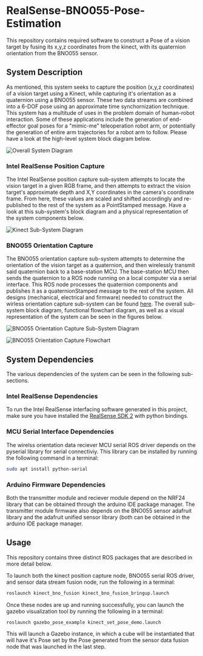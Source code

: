 # RealSense-BNO055-Pose-Estimation
This repository contains required software to construct a Pose of a vision target by fusing its x,y,z coordinates from the kinect, with its quaternion orientation from the BNO055 sensor.

## System Description
As mentioned, this system seeks to capture the position (x,y,z coordinates) of a vision target using a Kinect, while capturing it's orientation as a quaternion using a BNO055 sensor. These two data streams are combined into a 6-DOF pose using an approximate time synchornization technique. This system has a multitude of uses in the problem domain of human-robot interaction. Some of these applications include the generation of end-effector goal poses for a "mimic-me" teleoperation robot arm, or potentially the generation of entire arm trajectories for a robot arm to follow. Please have a look at the high-level system block diagram below.

![Overall System Diagram](./documentation/images/TotalSystemDiagram.png)

### Intel RealSense Position Capture
The Intel RealSense position capture sub-system attempts to locate the vision target in a given RGB frame, and then attempts to extract the vision target's approximate depth and X,Y coordinates in the camera's coordinate frame. From here, these values are scaled and shifted accordingly and re-published to the rest of the system as a PointStamped message. Have a look at this sub-system's block diagram and a physical representation of the system components below. 

![Kinect Sub-System Diagram](./documentation/images/kinectPosCapsubSystem.png)

### BNO055 Orientation Capture
The BNO055 orientation capture sub-system attempts to determine the orientation of the vision target as a quaternion, and then wirelessly transmit said quaternion back to a base-station MCU. The base-station MCU then sends the quaternion to a ROS node running on a local computer via a serial interface. This ROS node processes the quaternion components and publishes it as a quaternionStamped message to the rest of the system. All designs (mechanical, electrical and firmware) needed to construct the wirless orientation capture sub-system can be found [here](https://github.com/sherrardTr4129/Kinect-BNO055-Pose-Estimation/tree/main/orientation_capture_subsystem_hardware_and_firmware). The overall sub-system block diagram, functional flowchart diagram, as well as a visual representation of the system can be seen in the figures below.


![BNO055 Orientation Capture Sub-System Diagram](./documentation/images/wirelessBNODiagram.png)


![BNO055 Orientation Capture Flowchart](./documentation/images/orientationCaptureSystem.png)

## System Dependencies
The various dependencies of the system can be seen in the following sub-sections.

### Intel RealSense Dependencies
To run the Intel RealSense interfacing software generated in this project, make sure you have installed the [RealSense SDK 2](https://dev.intelrealsense.com/docs/compiling-librealsense-for-linux-ubuntu-guide) with python bindings.

### MCU Serial Interface Dependencies
The wirelss orientation data reciever MCU serial ROS driver depends on the pyserial library for serial connectiviy. This library can be installed by running the following command in a terminal:

```bash
sudo apt install python-serial
```

### Arduino Firmware Dependencies
Both the transmitter module and reciever module depend on the NRF24 library that can be obtained through the arduino IDE package manager. The transmitter module firmware also depends on the BNO055 sensor adafruit library and the adafruit unified sensor library (both can be obtained in the arduino IDE package manager. 

## Usage
This repository contains three distinct ROS packages that are described in more detail below. 

To launch both the kinect position capture node, BNO055 serial ROS driver, and sensor data stream fusion node, run the following in a terminal:
```bash
roslaunch kinect_bno_fusion kinect_bno_fusion_bringup.launch
```

Once these nodes are up and running successfully, you can launch the gazebo visualization tool by running the following in a terminal:
```bash
roslaunch gazebo_pose_example kinect_set_pose_demo.launch
```
This will launch a Gazebo instance, in which a cube will be instantiated that will have it's Pose set by the Pose generated from the sensor data fusion node that was launched in the last step.
